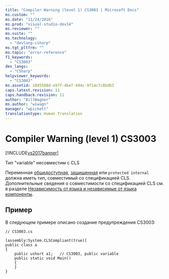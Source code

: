 ```yaml
---
title: "Compiler Warning (level 1) CS3003 | Microsoft Docs"
ms.custom: ""
ms.date: "11/24/2016"
ms.prod: "visual-studio-dev14"
ms.reviewer: ""
ms.suite: ""
ms.technology: 
  - "devlang-csharp"
ms.tgt_pltfrm: ""
ms.topic: "error-reference"
f1_keywords: 
  - "CS3003"
dev_langs: 
  - "CSharp"
helpviewer_keywords: 
  - "CS3003"
ms.assetid: 1845508d-e97f-4bef-b94c-9f14cfc8bdb3
caps.latest.revision: 11
caps.handback.revision: 11
author: "BillWagner"
ms.author: "wiwagn"
manager: "wpickett"
translationtype: Human Translation
---
```

# Compiler Warning (level 1) CS3003
[!INCLUDE[vs2017banner](../../../csharp/includes/vs2017banner.md)]

Тип "variable" несовместим с CLS  
  
 Переменная [общедоступная](../../../csharp/language-reference/keywords/public.md), [защищенная](../../../csharp/language-reference/keywords/protected.md) или `protected internal` должна иметь тип, совместимый со спецификацией CLS.  Дополнительные сведения о совместимости со спецификацией CLS см. в разделе [Независимость от языка и независимые от языка компоненты](../Topic/Language%20Independence%20and%20Language-Independent%20Components.md).  
  
## Пример  
 В следующем примере описано создание предупреждения CS3003:  
  
```  
// CS3003.cs  
  
[assembly:System.CLSCompliant(true)]  
public class a  
{  
    public ushort a1;   // CS3003, public variable  
    public static void Main()  
    {  
    }  
}  
```